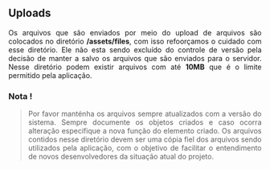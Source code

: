 ## Uploads

<p style="text-align: justify;">
Os arquivos que são enviados por meio do upload de arquivos são colocados no diretório <b>/assets/files</b>, com isso refoorçamos o cuidado com esse diretório. Ele não esta sendo excluído do controle de versão pela decisão de manter a salvo os arquivos que são enviados para o servidor. Nesse diretório podem existir arquivos com até <b>10MB</b> que é o limite permitido pela aplicação.
</p>

### Nota !

><p style="text-align: justify;">Por favor manténha os arquivos sempre atualizados com a versão do sistema. Sempre documente os objetos criados e caso ocorra alteração especifique a nova função do elemento criado. Os arquivos contidos nesse diretório devem ser uma cópia fiel dos arquivos sendo utilizados pela aplicação, com o objetivo de facilitar o entendimento de novos desenvolvedores da situação atual do projeto.</p>